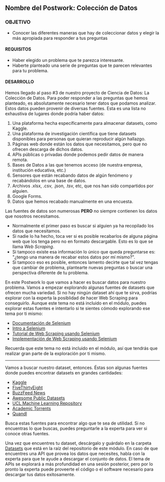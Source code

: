 ## Nombre del Postwork: Colección de Datos

### OBJETIVO 

- Conocer las diferentes maneras que hay de coleccionar datos y elegir la más apropiada para responder a tus preguntas

#### REQUISITOS 

- Haber elegido un problema que te parezca interesante.
- Haberte planteado una serie de preguntas que te parecen relevantes para tu problema.

#### DESARROLLO

Hemos llegado al paso #3 de nuestro proyecto de Ciencia de Datos: La Colección de Datos. Para poder responder a las preguntas que hemos planteado, es absolutamente necesario tener datos que podamos analizar. Estos datos pueden provenir de diversas fuentes. Esta es una lista no exhaustiva de lugares donde podría haber datos:

1. Una plataforma hecha específicamente para almacenar datasets, como Kaggle.
2. Una plataforma de investigación científica que tiene datasets disponibles para personas que quieran reproducir algún hallazgo.
3. Páginas web donde están los datos que necesitamos, pero que no ofrecen descarga de dichos datos.
4. APIs públicas o privadas donde podemos pedir datos de manera remota.
5. Bases de Datos a las que tenemos acceso (de nuestra empresa, institución educativa, etc.)
6. Sensores que están recabando datos de algún fenómeno y recabándolos en una base de datos.
7. Archivos .xlsx, .csv, .json, .tsv, etc, que nos han sido compartidos por alguien.
8. Google Forms.
9. Datos que hemos recabado manualmente en una encuesta.

Las fuentes de datos son numerosas **PERO** no siempre contienen los datos que nosotros necesitamos.

- Normalmente el primer paso es buscar si alguien ya ha recopilado los datos que necesitamos.
- Si nadie lo ha hecho, toca ver si es posible recabarlos de alguna página web que los tenga pero no en formato descargable. Esto es lo que se llama *Web Scraping*.
- Si tampoco existe esa información lo único que queda preguntarse es: "¿tengo una manera de recabar estos datos por mí mismo?".
- Si tampoco eso es posible, entonces lamento decirte que tal vez tengas que cambiar de problema, plantearte nuevas preguntas o buscar una perspectiva diferente de tu problema.

En este Postwork lo que vamos a hacer es buscar datos para nuestro problema. Vamos a empezar explorando algunas fuentes de datasets que ofrecen mucha variedad. Si no hay ningún dataset ahí que te sirva, podrías explorar con la experta la posiblidad de hacer Web Scraping para conseguirlo. Aunque este tema no está incluido en el módulo, puedes explorar estas fuentes e intentarlo si te sientes cómodo explorando ese tema por ti mismo:

- [Documentación de Selenium](https://www.selenium.dev/)
- [Intro a Selenium](https://medium.com/the-andela-way/introduction-to-web-scraping-using-selenium-7ec377a8cf72)
- [Tutorial de Web Scraping usando Selenium](https://towardsdatascience.com/web-scraping-using-selenium-python-8a60f4cf40ab)
- [Implementación de Web Scraping usando Selenium](https://github.com/joseramon-arias/scraper-whoscored)

Recuerda que este tema no está incluido en el módulo, así que tendrás que realizar gran parte de la exploración por ti mismo.

---

Vamos a buscar nuestro dataset, entonces. Éstas son algunas fuentes donde puedes encontrar datasets en grandes cantidades:

- [Kaggle](https://www.kaggle.com/)
- [FiveThirtyEight](https://data.fivethirtyeight.com/)
- [BuzzFeed News](https://github.com/BuzzFeedNews)
- [Awesome Public Datasets](https://github.com/awesomedata/awesome-public-datasets)
- [UCL Machine Learning Repository](http://archive.ics.uci.edu/ml/index.php)
- [Academic Torrents](http://academictorrents.com/browse.php)
- [Quandl](https://www.quandl.com/search)

Busca estas fuentes para encontrar algo que te sea de utilidad. Si no encuentras lo que buscas, puedes preguntarle a la experta para ver si conoce otras fuentes.

Una vez que encuentres tu dataset, descárgalo y guárdalo en la carpeta [Datasets](../../Datasets/Readme.md) que está en la raíz del repositorio de este módulo. En caso de que encuentres una API que provea los datos que necesites, habla con la experta para que te ayude a descargar el conjunto de datos. El tema de APIs se explorará a más profundidad en una sesión posterior, pero por lo pronto la experta puede proveerte el código o el software necesario para descargar tus datos exitosamente.
